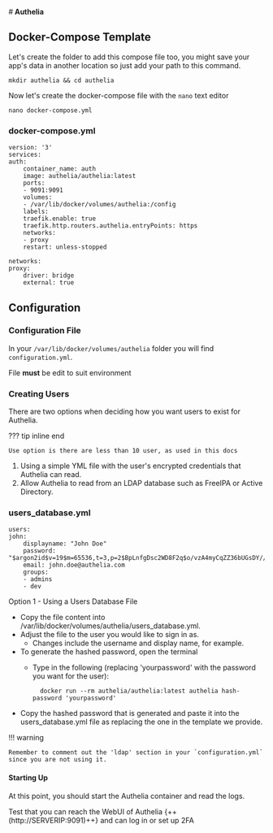 #<b> Authelia</b>

## Docker-Compose Template

Let's create the folder to add this compose file too, you might save your app's data in another location so just add your path to this command.

    mkdir authelia && cd authelia

Now let's create the docker-compose file with the `nano` text editor

    nano docker-compose.yml

### docker-compose.yml

    version: '3'
    services:
    auth:
        container_name: auth    
        image: authelia/authelia:latest
        ports:
        - 9091:9091
        volumes:
        - /var/lib/docker/volumes/authelia:/config
        labels:
        traefik.enable: true
        traefik.http.routers.authelia.entryPoints: https
        networks:
        - proxy
        restart: unless-stopped

    networks:
    proxy:
        driver: bridge
        external: true

## Configuration

### Configuration File
In your `/var/lib/docker/volumes/authelia` folder you will find `configuration.yml`. 

File **must** be edit to suit environment

### Creating Users

There are two options when deciding how you want users to exist for Authelia. 

??? tip inline end

    Use option is there are less than 10 user, as used in this docs

1. Using a simple YML file with the user's encrypted credentials that Authelia can read.
2. Allow Authelia to read from an LDAP database such as FreeIPA or Active Directory.

### users_database.yml

    users:
    john:
        displayname: "John Doe"
        password: "$argon2id$v=19$m=65536,t=3,p=2$BpLnfgDsc2WD8F2q$o/vzA4myCqZZ36bUGsDY//8mKUYNZZaR0t4MFFSs+iM"
        email: john.doe@authelia.com
        groups:
        - admins
        - dev

Option 1 - Using a Users Database File

- Copy the file content into /var/lib/docker/volumes/authelia/users_database.yml. 
- Adjust the file to the user you would like to sign in as.
    - Changes include the username and display name, for example.
- To generate the hashed password, open the terminal
    - Type in the following (replacing 'yourpassword' with the password you want for the user):

            docker run --rm authelia/authelia:latest authelia hash-password 'yourpassword'

- Copy the hashed password that is generated and paste it into the users_database.yml file as replacing the one in the template we provide.

!!! warning

    Remember to comment out the 'ldap' section in your `configuration.yml` since you are not using it.

#### Starting Up
At this point, you should start the Authelia container and read the logs. 

Test that you can reach the WebUI of Authelia {++(http://SERVERIP:9091)++} and can log in or set up 2FA
